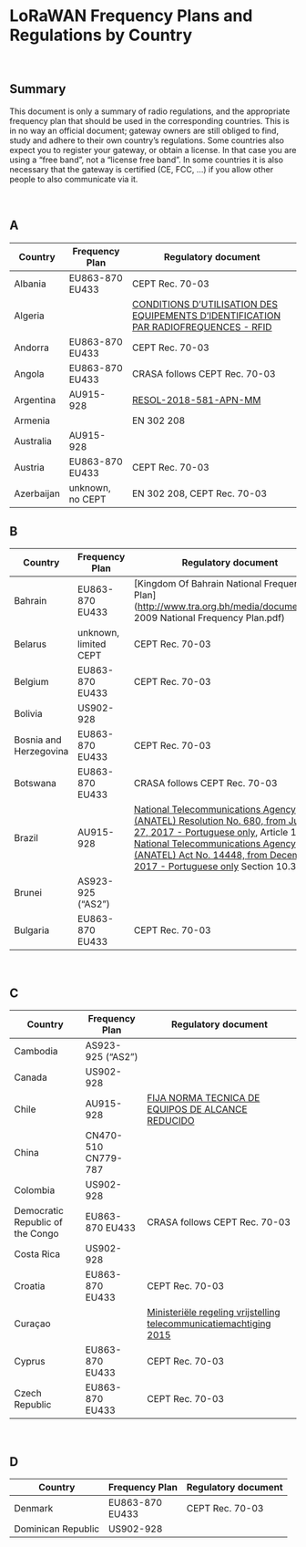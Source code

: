 # LoRaWAN Frequency Plans and Regulations by Country

&nbsp;

## Summary

This document is only a summary of radio regulations, and the appropriate frequency plan that should be used in the corresponding countries. This is in no way an official document; gateway owners are still obliged to find, study and adhere to their own country’s regulations. Some countries also expect you to register your gateway, or obtain a license. In that case you are using a “free band”, not a “license free band”. In some countries it is also necessary that the gateway is certified (CE, FCC, …) if you allow other people to also communicate via it.

&nbsp;

## A

| Country    | **Frequency Plan**   | Regulatory document                                          |
| ---------- | -------------------- | ------------------------------------------------------------ |
| Albania    | EU863-870<br />EU433 | CEPT Rec. 70-03                                              |
| Algeria    |                      | [CONDITIONS D’UTILISATION DES EQUIPEMENTS D’IDENTIFICATION PAR RADIOFREQUENCES - RFID](http://www.anf.dz/pdf/caf/RFID.pdf) |
| Andorra    | EU863-870<br />EU433 | CEPT Rec. 70-03                                              |
| Angola     | EU863-870<br />EU433 | CRASA follows CEPT Rec. 70-03                                |
| Argentina  | AU915-928            | [RESOL-2018-581-APN-MM](https://www.enacom.gob.ar/multimedia/normativas/2018/res581MM.pdf) |
| Armenia    |                      | EN 302 208                                                   |
| Australia  | AU915-928            |                                                              |
| Austria    | EU863-870<br />EU433 | CEPT Rec. 70-03                                              |
| Azerbaijan | unknown, no CEPT     | EN 302 208, CEPT Rec. 70-03                                  |



## B

| Country                | Frequency Plan        | Regulatory document                                          |
| ---------------------- | --------------------- | ------------------------------------------------------------ |
| Bahrain                | EU863-870 EU433       | [Kingdom Of Bahrain National Frequency Plan](http://www.tra.org.bh/media/document/The 2009 National Frequency Plan.pdf) |
| Belarus                | unknown, limited CEPT | CEPT Rec. 70-03                                              |
| Belgium                | EU863-870<br />EU433  | CEPT Rec. 70-03                                              |
| Bolivia                | US902-928             |                                                              |
| Bosnia and Herzegovina | EU863-870 EU433       | CEPT Rec. 70-03                                              |
| Botswana               | EU863-870 EU433       | CRASA follows CEPT Rec. 70-03                                |
| Brazil                 | AU915-928             | [National Telecommunications Agency (ANATEL) Resolution No. 680, from June 27, 2017 - Portuguese only](http://www.anatel.gov.br/legislacao/resolucoes/2017/936-resolucao-680), Article 10 [National Telecommunications Agency (ANATEL) Act No. 14448, from December 4, 2017 - Portuguese only](http://www.anatel.gov.br/legislacao/atos-de-requisitos-tecnicos-de-certificacao/2017/1139-ato-14448) Section 10.3 |
| Brunei                 | AS923-925 (“AS2”)     |                                                              |
| Bulgaria               | EU863-870<br />EU433  | CEPT Rec. 70-03                                              |

&nbsp;

## C

| Country                          | Frequency Plan           | Regulatory document                                          |
| -------------------------------- | ------------------------ | ------------------------------------------------------------ |
| Cambodia                         | AS923-925 (“AS2”)        |                                                              |
| Canada                           | US902-928                |                                                              |
| Chile                            | AU915-928                | [FIJA NORMA TECNICA DE EQUIPOS DE ALCANCE REDUCIDO](https://www.leychile.cl/Consulta/m/norma_plana?org=&idNorma=240404) |
| China                            | CN470-510<br />CN779-787 |                                                              |
| Colombia                         | US902-928                |                                                              |
| Democratic Republic of the Congo | EU863-870 EU433          | CRASA follows CEPT Rec. 70-03                                |
| Costa Rica                       | US902-928                |                                                              |
| Croatia                          | EU863-870<br />EU433     | CEPT Rec. 70-03                                              |
| Curaçao                          |                          | [Ministeriële regeling vrijstelling telecommunicatiemachtiging 2015](http://btnp.org/images/stories/pdf/telecom/PB_20153.pdf) |
| Cyprus                           | EU863-870<br />EU433     | CEPT Rec. 70-03                                              |
| Czech Republic                   | EU863-870<br />EU433     | CEPT Rec. 70-03                                              |

&nbsp;

## D

| Country            | Frequency Plan       | Regulatory document |
| ------------------ | -------------------- | ------------------- |
| Denmark            | EU863-870<br />EU433 | CEPT Rec. 70-03     |
| Dominican Republic | US902-928            |                     |

